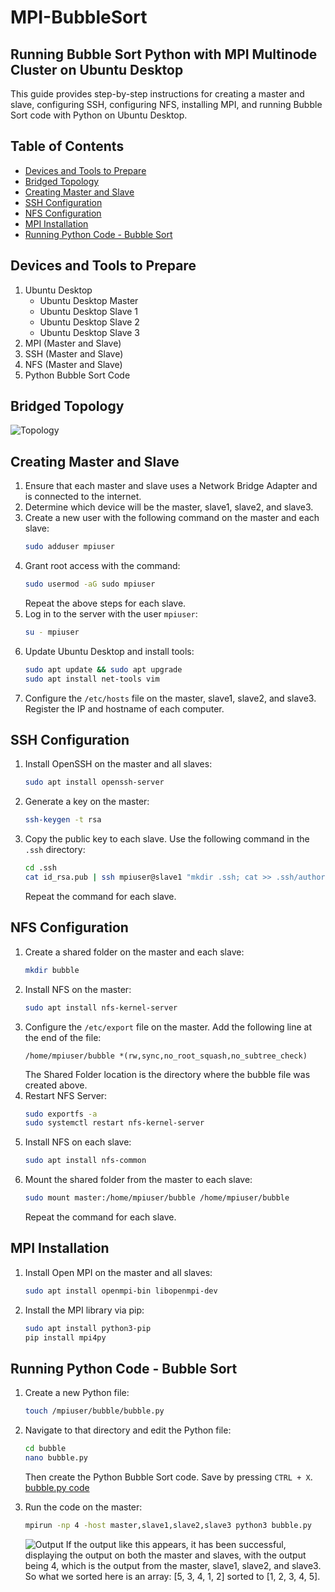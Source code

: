 # MPI-BubbleSort

## Running Bubble Sort Python with MPI Multinode Cluster on Ubuntu Desktop

This guide provides step-by-step instructions for creating a master and slave, configuring SSH, configuring NFS, installing MPI, and running Bubble Sort code with Python on Ubuntu Desktop.

## Table of Contents
- [Devices and Tools to Prepare](#devices-and-tools-to-prepare)
- [Bridged Topology](#bridged-topology)
- [Creating Master and Slave](#creating-master-and-slave)
- [SSH Configuration](#ssh-configuration)
- [NFS Configuration](#nfs-configuration)
- [MPI Installation](#mpi-installation)
- [Running Python Code - Bubble Sort](#running-python-code---bubble-sort)

## Devices and Tools to Prepare
1. Ubuntu Desktop
   - Ubuntu Desktop Master
   - Ubuntu Desktop Slave 1
   - Ubuntu Desktop Slave 2
   - Ubuntu Desktop Slave 3
2. MPI (Master and Slave)
3. SSH (Master and Slave)
4. NFS (Master and Slave)
5. Python Bubble Sort Code

## Bridged Topology
![Topology](https://github.com/NauvalPerdana/MPI-BubbleSort/blob/main/Topologi.png)

## Creating Master and Slave
1. Ensure that each master and slave uses a Network Bridge Adapter and is connected to the internet.
2. Determine which device will be the master, slave1, slave2, and slave3.
3. Create a new user with the following command on the master and each slave:
    ```bash
    sudo adduser mpiuser
    ```
4. Grant root access with the command:
    ```bash
    sudo usermod -aG sudo mpiuser
    ```
    Repeat the above steps for each slave.
5. Log in to the server with the user `mpiuser`:
    ```bash
    su - mpiuser
    ```
6. Update Ubuntu Desktop and install tools:
    ```bash
    sudo apt update && sudo apt upgrade
    sudo apt install net-tools vim
    ```
7. Configure the `/etc/hosts` file on the master, slave1, slave2, and slave3. Register the IP and hostname of each computer.

## SSH Configuration
1. Install OpenSSH on the master and all slaves:
    ```bash
    sudo apt install openssh-server
    ```
2. Generate a key on the master:
    ```bash
    ssh-keygen -t rsa
    ```
3. Copy the public key to each slave. Use the following command in the `.ssh` directory:
    ```bash
    cd .ssh
    cat id_rsa.pub | ssh mpiuser@slave1 "mkdir .ssh; cat >> .ssh/authorized_keys"
    ```
    Repeat the command for each slave.

## NFS Configuration
1. Create a shared folder on the master and each slave:
    ```bash
    mkdir bubble
    ```
2. Install NFS on the master:
    ```bash
    sudo apt install nfs-kernel-server
    ```
3. Configure the `/etc/export` file on the master. Add the following line at the end of the file:
    ```plaintext
    /home/mpiuser/bubble *(rw,sync,no_root_squash,no_subtree_check)
    ```
    The Shared Folder location is the directory where the bubble file was created above.
4. Restart NFS Server:
    ```bash
    sudo exportfs -a
    sudo systemctl restart nfs-kernel-server
    ```
5. Install NFS on each slave:
    ```bash
    sudo apt install nfs-common
    ```
6. Mount the shared folder from the master to each slave:
    ```bash
    sudo mount master:/home/mpiuser/bubble /home/mpiuser/bubble
    ```
    Repeat the command for each slave.

## MPI Installation
1. Install Open MPI on the master and all slaves:
    ```bash
    sudo apt install openmpi-bin libopenmpi-dev
    ```
2. Install the MPI library via pip:
    ```bash
    sudo apt install python3-pip
    pip install mpi4py
    ```

## Running Python Code - Bubble Sort
1. Create a new Python file:
    ```bash
    touch /mpiuser/bubble/bubble.py
    ```
2. Navigate to that directory and edit the Python file:
    ```bash
    cd bubble
    nano bubble.py
    ```
    Then create the Python Bubble Sort code. Save by pressing `CTRL + X`.
   [bubble.py code](https://github.com/NauvalPerdana/MPI-BubbleSort/blob/main/bubble.py)

3. Run the code on the master:
    ```bash
    mpirun -np 4 -host master,slave1,slave2,slave3 python3 bubble.py
    ```
   ![Output](https://github.com/NauvalPerdana/MPI-BubbleSort/blob/main/output.png)
    If the output like this appears, it has been successful, displaying the output on both the master and slaves, with the output being 4, which is the output from the master, slave1, slave2, and slave3. So what we sorted here is an array: [5, 3, 4, 1, 2] sorted to [1, 2, 3, 4, 5].
